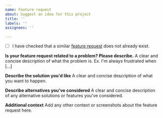 ```yaml
---
name: Feature request
about: Suggest an idea for this project
title: ''
labels: ''
assignees: ''

---
```


- [ ] I have checked that a
  similar [feature request](https://github.com/Genymobile/scrcpy/issues?q=is%3Aopen+is%3Aissue+label%3A%22feature+request%22)
  does not already exist.

**Is your feature request related to a problem? Please describe.**
A clear and concise description of what the problem is. Ex. I'm always frustrated when [...]

**Describe the solution you'd like**
A clear and concise description of what you want to happen.

**Describe alternatives you've considered**
A clear and concise description of any alternative solutions or features you've considered.

**Additional context**
Add any other context or screenshots about the feature request here.
